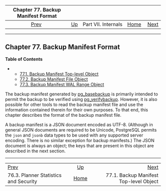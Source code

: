 <!--?xml version="1.0" encoding="UTF-8" standalone="no"?-->

|                      Chapter 77. Backup Manifest Format                      |                                            |                     |                                                       |                                                                                 |
| :--------------------------------------------------------------------------: | :----------------------------------------- | :-----------------: | ----------------------------------------------------: | ------------------------------------------------------------------------------: |
| [Prev](planner-stats-security.html "76.3. Planner Statistics and Security")  | [Up](internals.html "Part VII. Internals") | Part VII. Internals | [Home](index.html "PostgreSQL 17devel Documentation") |  [Next](backup-manifest-toplevel.html "77.1. Backup Manifest Top-level Object") |

***

## Chapter 77. Backup Manifest Format

**Table of Contents**

*   *   [77.1. Backup Manifest Top-level Object](backup-manifest-toplevel.html)
    *   [77.2. Backup Manifest File Object](backup-manifest-files.html)
    *   [77.3. Backup Manifest WAL Range Object](backup-manifest-wal-ranges.html)



The backup manifest generated by [pg\_basebackup](app-pgbasebackup.html "pg_basebackup") is primarily intended to permit the backup to be verified using [pg\_verifybackup](app-pgverifybackup.html "pg_verifybackup"). However, it is also possible for other tools to read the backup manifest file and use the information contained therein for their own purposes. To that end, this chapter describes the format of the backup manifest file.

A backup manifest is a JSON document encoded as UTF-8. (Although in general JSON documents are required to be Unicode, PostgreSQL permits the `json` and `jsonb` data types to be used with any supported server encoding. There is no similar exception for backup manifests.) The JSON document is always an object; the keys that are present in this object are described in the next section.

***

|                                                                              |                                                       |                                                                                 |
| :--------------------------------------------------------------------------- | :---------------------------------------------------: | ------------------------------------------------------------------------------: |
| [Prev](planner-stats-security.html "76.3. Planner Statistics and Security")  |       [Up](internals.html "Part VII. Internals")      |  [Next](backup-manifest-toplevel.html "77.1. Backup Manifest Top-level Object") |
| 76.3. Planner Statistics and Security                                        | [Home](index.html "PostgreSQL 17devel Documentation") |                                          77.1. Backup Manifest Top-level Object |

